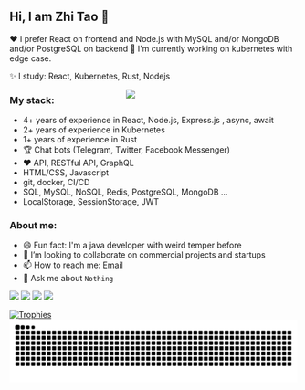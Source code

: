 <!--
**taozhi8833998/taozhi8833998** is a ✨ _special_ ✨ repository because its `README.md` (this file) appears on your GitHub profile.

Here are some ideas to get you started:

- 🔭 I’m currently working on ...
- 🌱 I’m currently learning ...
- 👯 I’m looking to collaborate on ...
- 🤔 I’m looking for help with ...
- 💬 Ask me about ...
- 📫 How to reach me: ...
- 😄 Pronouns: ...
- ⚡ Fun fact: ...
-->

## Hi, I am Zhi Tao 👋
❤️ I prefer React on frontend and Node.js with MySQL and/or MongoDB and/or PostgreSQL on backend
🤔 I'm currently working on kubernetes with edge case.

✨ I study: React, Kubernetes, Rust, Nodejs

<img align="right" src="https://octodex.github.com/images/welcometocat.png" width="300">

### My stack:
- 4+ years of experience in React, Node.js, Express.js , async, await
- 2+ years of experience in Kubernetes
- 1+ years of experience in Rust
- 🏆 Chat bots (Telegram, Twitter, Facebook Messenger)
- ❤️ API, RESTful API, GraphQL
- HTML/CSS, Javascript
- git, docker, CI/CD
- SQL, MySQL, NoSQL, Redis, PostgreSQL, MongoDB ...
- LocalStorage, SessionStorage, JWT

### About me:
- 😄 Fun fact: I'm a java developer with weird temper before
- 🔭 I’m looking to collaborate on commercial projects and startups
- 📫 How to reach me: [Email](taozhi8833998@gmail.com)
- 💬 Ask me about `Nothing`
<div>
  <img width="435px" src="https://github-readme-stats.vercel.app/api?username=taozhi8833998&show_icons=true">
  <img width="380px" src="https://github-readme-stats.anuraghazra1.vercel.app/api/top-langs/?username=taozhi8833998&layout=compact" />
  <img width="440px" src="https://github-readme-activity-graph.vercel.app/graph?username=taozhi8833998&theme=github">
  <img width="380px" src="https://github-readme-streak-stats.herokuapp.com/?user=taozhi8833998" />
</div>

[![Trophies](https://github-profile-trophy.vercel.app/?username=taozhi8833998&theme=onedark)](https://github.com/ryo-ma/github-profile-trophy)
![Snake animation](https://raw.githubusercontent.com/taozhi8833998/taozhi8833998/output/github-contribution-grid-snake-dark.svg)

